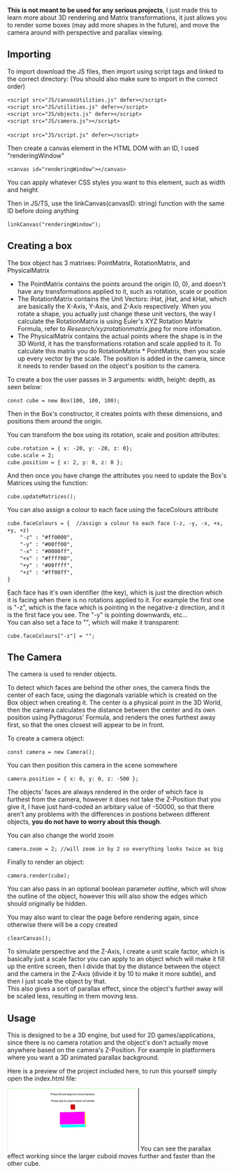 **This is not meant to be used for any serious projects**, I just made this to learn more about 3D rendering and Matrix transformations, it just allows you to render some boxes (may add more shapes in the future), and move the camera around with perspective and parallax viewing.

## Importing
To import download the JS files, then import using script tags and linked to the correct directory: (You should also make sure to import in the correct order)
```
<script src="JS/canvasUtilities.js" defer></script>
<script src="JS/utilities.js" defer></script>
<script src="JS/objects.js" defer></script>
<script src="JS/camera.js"></script>

<script src="JS/script.js" defer></script>
```

Then create a canvas element in the HTML DOM with an ID, I used "renderingWindow"
```
<canvas id="renderingWindow"></canvas>
```
You can apply whatever CSS styles you want to this element, such as width and height

Then in JS/TS, use the linkCanvas(canvasID: string) function with the same ID before doing anything
```
linkCanvas("renderingWindow");
```

## Creating a box
The box object has 3 matrixes: PointMatrix, RotationMatrix, and PhysicalMatrix
- The PointMatrix contains the points around the origin (0, 0), and doesn't have any transformations applied to it, such as rotation, scale or position
- The RotationMatrix contains the Unit Vectors: iHat, jHat, and kHat, which are basically the X-Axis, Y-Axis, and Z-Axis respectively. When you rotate a shape, you actually just change these unit vectors, the way I calculate the RotationMatrix is using Euler's XYZ Rotation Matrix Formula, refer to *Research/xyzrotationmatrix.jpeg* for more infomation.
- The PhysicalMatrix contains the actual points where the shape is in the 3D World, it has the transformations rotation and scale applied to it. To calculate this matrix you do RotationMatrix * PointMatrix, then you scale up every vector by the scale. The position is added in the camera, since it needs to render based on the object's position to the camera.

To create a box the user passes in 3 arguments: width, height: depth, as seen below:
```
const cube = new Box(100, 100, 100);
```
Then in the Box's constructor, it creates points with these dimensions, and positions them around the origin.

You can transform the box using its rotation, scale and position attributes:
```
cube.rotation = { x: -20, y: -20, z: 0};
cube.scale = 2;
cube.position = { x: 2, y: 0, z: 0 };
```

And then once you have change the attributes you need to update the Box's Matrices using the function:
```
cube.updateMatrices();
```

You can also assign a colour to each face using the faceColours attribute
```
cube.faceColours = {  //assign a colour to each face (-z, -y, -x, +x, +y, +z)
    "-z" : "#ff0000",
    "-y" : "#00ff00",
    "-x" : "#0000ff",
    "+x" : "#ffff00",
    "+y" : "#00ffff",
    "+z" : "#ff00ff",
}
```
Each face has it's own identifier (the key), which is just the direction which it is facing when there is no rotations applied to it. For example the first one is "-z", which is the face which is pointing in the negative-z direction, and it is the first face you see. The "-y" is pointing downwards, etc...\
You can also set a face to "", which will make it transparent:
```
cube.faceColours["-z"] = "";
```

## The Camera
The camera is used to render objects.

To detect which faces are behind the other ones, the camera finds the center of each face, using the diagonals variable which is created on the Box object when creating it. The center is a physical point in the 3D World, then the camera calculates the distance between the center and its own position using Pythagorus' Formula, and renders the ones furthest away first, so that the ones closest will appear to be in front.

To create a camera object:
```
const camera = new Camera();
```

You can then position this camera in the scene somewhere
```
camera.position = { x: 0, y: 0, z: -500 };
```

The objects' faces are always rendered in the order of which face is furthest from the camera, however it does not take the Z-Position that you give it, I have just hard-coded an arbitary value of -50000, so that there aren't any problems with the differences in postions between different objects, **you do not have to worry about this though**.

You can also change the world zoom
```
camera.zoom = 2; //will zoom in by 2 so everything looks twice as big
```

Finally to render an object:
```
camera.render(cube);
```
You can also pass in an optional boolean parameter *outline*, which will show the outline of the object, however this will also show the edges which should originally be hidden.

You may also want to clear the page before rendering again, since otherwise there will be a copy created
```
clearCanvas();
```

To simulate perspective and the Z-Axis, I create a unit scale factor, which is basically just a scale factor you can apply to an object which will make it fill up the entire screen, then I divide that by the distance between the object and the camera in the Z-Axis (divide it by 10 to make it more subtle), and then I just scale the object by that.\
This also gives a sort of parallax effect, since the object's further away will be scaled less, resulting in them moving less.

## Usage
This is designed to be a 3D engine, but used for 2D games/applications, since there is no camera rotation and the object's don't actually move anywhere based on the camera's Z-Position. For example in platformers where you want a 3D animated parallax background.

Here is a preview of the project included here, to run this yourself simply open the index.html file:

![Preview GIF](https://github.com/AryaaSk/3D-Engine/blob/main/Preview.gif?raw=true)
You can see the parallax effect working since the larger cuboid moves further and faster than the other cube.

